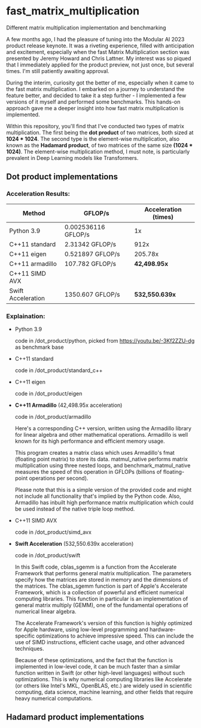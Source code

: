 # fast_matrix_multiplication
Different matrix multiplication implementation and benchmarking

A few months ago, I had the pleasure of tuning into the Modular AI 2023 product release keynote. It was a riveting experience, filled with anticipation and excitement, especially when the fast Matrix Multiplication section was presented by Jeremy Howard and Chris Lattner. My interest was so piqued that I immediately applied for the product preview, not just once, but several times. I'm still patiently awaiting approval.

During the interim, curiosity got the better of me, especially when it came to the fast matrix multiplication. I embarked on a journey to understand the feature better, and decided to take it a step further - I implemented a few versions of it myself and performed some benchmarks. This hands-on approach gave me a deeper insight into how fast matrix multiplication is implemented.

Within this repository, you'll find that I've conducted two types of matrix multiplication. The first being the __dot product__ of two matrices, both sized at __1024 * 1024__. The second type is the element-wise multiplication, also known as the __Hadamard product__, of two matrices of the same size __(1024 * 1024)__. The element-wise multiplication method, I must note, is particularly prevalent in Deep Learning models like Transformers.

## Dot product implementations

### Acceleration Results:
| Method           | GFLOP/s                       |  Acceleration (times)  |
| --------         | --------                      | ------         |
| Python 3.9       | 0.002536116 GFLOP/s |     1x         |
| C++11 standard   | 2.31342 GFLOP/s               |     912x       |
| C++11 eigen      | 0.521897 GFLOP/s              |     205.78x    |
| C++11 armadillo  | 107.782 GFLOP/s               |     __42,498.95x__ |
| C++11 SIMD AVX   | 
| Swift Acceleration| 1350.607 GFLOP/s             |     __532,550.639x__|

### Explaination:

* Python 3.9

  code in /dot_product/python, picked from https://youtu.be/-3Kf2ZZU-dg as benchmark base
  
  
* C++11 standard

  code in /dot_product/standard_c++
  
  
* C++11 eigen

  code in /dot_product/eigen
  
  
* __C++11 Armadillo__ (42,498.95x acceleration)

  code in /dot_product/armadillo

  Here's a corresponding C++ version, written using the Armadillo library for linear algebra and other mathematical operations. Armadillo is well known for its high performance and efficient memory usage.

  This program creates a matrix class which uses Armadillo's fmat (floating point matrix) to store its data. matmul_native performs matrix multiplication using three nested loops, and benchmark_matmul_native measures the speed of this operation in GFLOPs (billions of floating-point operations per second).

  Please note that this is a simple version of the provided code and might not include all functionality that's implied by the Python code. Also, Armadillo has inbuilt high performance matrix multiplication which could be used instead of the native triple loop method.
  
  
* C++11 SIMD AVX

  code in /dot_product/simd_avx
  
* __Swift Acceleration__ (532,550.639x acceleration)

  code in /dot_product/swift

  In this Swift code, cblas_sgemm is a function from the Accelerate Framework that performs general matrix multiplication. The parameters specify how the matrices are stored in memory and the dimensions of the matrices.
   The cblas_sgemm function is part of Apple's Accelerate Framework, which is a collection of powerful and efficient numerical computing libraries. This function in particular is an implementation of general matrix multiply (GEMM), one of the fundamental operations of numerical linear algebra.

  The Accelerate Framework's version of this function is highly optimized for Apple hardware, using low-level programming and hardware-specific optimizations to achieve impressive speed. This can include the use of SIMD instructions, efficient cache usage, and other advanced techniques.

  Because of these optimizations, and the fact that the function is implemented in low-level code, it can be much faster than a similar function written in Swift (or other high-level languages) without such optimizations. This is why numerical computing libraries like Accelerate (or others like Intel's MKL, OpenBLAS, etc.) are widely used in scientific computing, data science, machine learning, and other fields that require heavy numerical computations.
  
  
  




## Hadamard product implementations



